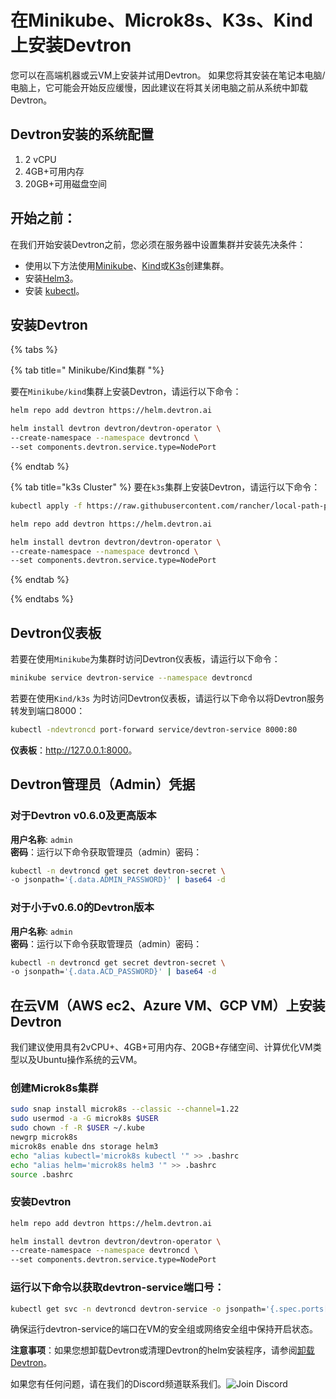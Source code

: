 ﻿# 在Minikube、Microk8s、K3s、Kind上安装Devtron
您可以在高端机器或云VM上安装并试用Devtron。 如果您将其安装在笔记本电脑/电脑上，它可能会开始反应缓慢，因此建议在将其关闭电脑之前从系统中卸载Devtron。
## Devtron安装的系统配置
1. 2 vCPU
1. 4GB+可用内存
1. 20GB+可用磁盘空间
## 开始之前：
在我们开始安装Devtron之前，您必须在服务器中设置集群并安装先决条件：

* 使用以下方法使用[Minikube](https://minikube.sigs.k8s.io/docs/start/)、[Kind](https://kind.sigs.k8s.io/docs/user/quick-start/)或[K3s](https://rancher.com/docs/k3s/latest/en/installation/)创建集群。
* 安装[Helm3](https://helm.sh/docs/intro/install/)。
* 安装 [kubectl](https://kubernetes.io/docs/tasks/tools/)。
## 安装Devtron
{% tabs %}

{% tab title=" Minikube/Kind集群 "%}

要在``Minikube/kind``集群上安装Devtron，请运行以下命令：
~~~ bash
helm repo add devtron https://helm.devtron.ai

helm install devtron devtron/devtron-operator \
--create-namespace --namespace devtroncd \
--set components.devtron.service.type=NodePort
~~~

{% endtab %}

{% tab title="k3s Cluster" %}
要在``k3s``集群上安装Devtron，请运行以下命令：
~~~ bash
kubectl apply -f https://raw.githubusercontent.com/rancher/local-path-provisioner/master/deploy/local-path-storage.yaml

helm repo add devtron https://helm.devtron.ai

helm install devtron devtron/devtron-operator \
--create-namespace --namespace devtroncd \
--set components.devtron.service.type=NodePort
~~~

{% endtab %}

{% endtabs %}
## Devtron仪表板
若要在使用``Minikube``为集群时访问Devtron仪表板，请运行以下命令：
~~~ bash
minikube service devtron-service --namespace devtroncd
~~~

若要在使用``Kind/k3s`` 为时访问Devtron仪表板，请运行以下命令以将Devtron服务转发到端口8000：
~~~ bash
kubectl -ndevtroncd port-forward service/devtron-service 8000:80
~~~

**仪表板**：<http://127.0.0.1:8000>。
## Devtron管理员（Admin）凭据
### 对于Devtron v0.6.0及更高版本
**用户名称**: `admin` <br>
**密码**：运行以下命令获取管理员（admin）密码：
~~~ bash
kubectl -n devtroncd get secret devtron-secret \
-o jsonpath='{.data.ADMIN_PASSWORD}' | base64 -d
~~~
### 对于小于v0.6.0的Devtron版本
**用户名称**: `admin` <br>
**密码**：运行以下命令获取管理员（admin）密码：
~~~ bash
kubectl -n devtroncd get secret devtron-secret \
-o jsonpath='{.data.ACD_PASSWORD}' | base64 -d
~~~
## 在云VM（AWS ec2、Azure VM、GCP VM）上安装Devtron
我们建议使用具有2vCPU+、4GB+可用内存、20GB+存储空间、计算优化VM类型以及Ubuntu操作系统的云VM。
### 创建Microk8s集群
~~~ bash
sudo snap install microk8s --classic --channel=1.22
sudo usermod -a -G microk8s $USER
sudo chown -f -R $USER ~/.kube
newgrp microk8s
microk8s enable dns storage helm3
echo "alias kubectl='microk8s kubectl '" >> .bashrc
echo "alias helm='microk8s helm3 '" >> .bashrc
source .bashrc
~~~
### 安装Devtron
~~~ bash
helm repo add devtron https://helm.devtron.ai

helm install devtron devtron/devtron-operator \
--create-namespace --namespace devtroncd \
--set components.devtron.service.type=NodePort
~~~
### 运行以下命令以获取devtron-service端口号：
~~~ bash
kubectl get svc -n devtroncd devtron-service -o jsonpath='{.spec.ports[0].nodePort}'
~~~

确保运行devtron-service的端口在VM的安全组或网络安全组中保持开启状态。

**注意事项**：如果您想卸载Devtron或清理Devtron的helm安装程序，请参阅[卸载Devtron](https://docs.devtron.ai/install/uninstall-devtron)。

如果您有任何问题，请在我们的Discord频道联系我们。![Join Discord](https://img.shields.io/badge/Join%20us%20on-Discord-e01563.svg)[](https://discord.gg/jsRG5qx2gp)
